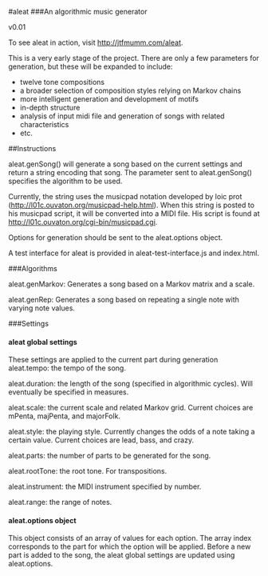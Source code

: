 #aleat
###An algorithmic music generator

v0.01

To see aleat in action, visit http://jtfmumm.com/aleat.

This is a very early stage of the project.  There are only a few
parameters for generation, but these will be expanded to include:

- twelve tone compositions
- a broader selection of composition styles relying on Markov chains
- more intelligent generation and development of motifs
- in-depth structure
- analysis of input midi file and generation of songs with related characteristics
- etc.

##Instructions

aleat.genSong() will generate a song based on the current settings and return a string
encoding that song.  The parameter sent to aleat.genSong() specifies the algorithm to
be used.

Currently, the string uses the musicpad notation developed by loic prot
(http://l01c.ouvaton.org/musicpad-help.html).  When this string is posted to his
musicpad script, it will be converted into a MIDI file.  His script is found at
http://l01c.ouvaton.org/cgi-bin/musicpad.cgi.

Options for generation should be sent to the aleat.options object.

A test interface for aleat is provided in aleat-test-interface.js and index.html.

###Algorithms

aleat.genMarkov: Generates a song based on a Markov matrix and a scale.

aleat.genRep: Generates a song based on repeating a single note with varying note values.

###Settings

#### aleat global settings

These settings are applied to the current part during generation
aleat.tempo: the tempo of the song.

aleat.duration: the length of the song (specified in algorithmic cycles).  Will eventually be
specified in measures.

aleat.scale: the current scale and related Markov grid.  Current choices are mPenta, majPenta,
and majorFolk.

aleat.style: the playing style.  Currently changes the odds of a note taking a certain value.
Current choices are lead, bass, and crazy.

aleat.parts: the number of parts to be generated for the song.

aleat.rootTone: the root tone.  For transpositions.

aleat.instrument: the MIDI instrument specified by number.

aleat.range: the range of notes.

#### aleat.options object

This object consists of an array of values for each option.  The array index corresponds to the part for which
the option will be applied.  Before a new part is added to the song, the aleat global settings are updated using
aleat.options.




